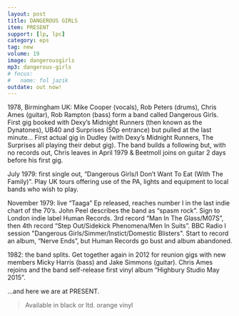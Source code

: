 ```yaml
---
layout: post
title: DANGEROUS GIRLS
item: PRESENT
support: [lp, lpc]
category: eps
tag: new 
volume: 19
image: dangerousgirls
mp3: dangerous-girls
# focus:
#   name: fol jazik
outdate: out now!
---
```


1978, Birmingham UK: Mike Cooper (vocals), Rob Peters (drums), Chris Ames (guitar), Rob Rampton (bass) form a band called Dangerous Girls. First gig booked with Dexy’s Midnight Runners (then known as the Dynatones), UB40 and Surprises (50p entrance) but pulled at the last minute… First actual gig in Dudley (with Dexy’s Midnight Runners, The Surprises all playing their debut gig). The band builds a following but, with no records out, Chris leaves in April 1979 & Beetmoll joins on guitar 2 days before his first gig.

July 1979: first single out, “Dangerous Girls/I Don’t Want To Eat (With The Family)”. Play UK tours offering use of the PA, lights and equipment to local bands who wish to play.

November 1979: live “Taaga” Ep released, reaches number I in the last indie chart of the 70’s. John Peel describes the band as “spasm rock”. Sign to London indie label Human Records. 3rd record “Man In The Glass/M07S”, then 4th record “Step Out/Sidekick Phenomena/Men In Suits”. BBC Radio I session "Dangerous Girls/Simmer/Instict/Domestic Blisters". Start to record an album, “Nerve Ends”, but Human Records go bust and album abandoned.

1982: the band splits. Get together again in 2012 for reunion gigs with new members Micky Harris (bass) and Jake Simmons (guitar). Chris Ames rejoins and the band self-release first vinyl album “Highbury Studio May 2015”.

…and here we are at PRESENT.

> Available in black or ltd. orange vinyl
